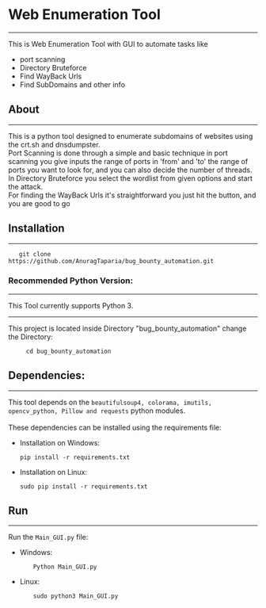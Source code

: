 # Web Enumeration Tool

---

This is Web Enumeration Tool with GUI to automate tasks like

- port scanning
- Directory Bruteforce
- Find WayBack Urls
- Find SubDomains and other info

## About

---

This is a python tool designed to enumerate subdomains of websites using the crt.sh and dnsdumpster.
</br>
Port Scanning is done through a simple and basic technique in port scanning you give inputs the range of ports in 'from' and 'to' the range of ports you want to look for, and you can also decide the number of threads.
</br>
In Directory Bruteforce you select the wordlist from given options and start the attack.
</br>
For finding the WayBack Urls it's straightforward you just hit the button, and you are good to go
</br>

## Installation

---

```
   git clone https://github.com/AnuragTaparia/bug_bounty_automation.git
```

### Recommended Python Version:

---

This Tool currently supports Python 3.

---

This project is located inside Directory "bug_bounty_automation"
change the Directory:

```
     cd bug_bounty_automation
```

## Dependencies:

---

This tool depends on the `beautifulsoup4, colorama, imutils, opencv_python, Pillow and requests` python modules.
</br></br>
These dependencies can be installed using the requirements file:

- Installation on Windows:

      pip install -r requirements.txt

- Installation on Linux:

      sudo pip install -r requirements.txt

## Run

---

Run the `Main_GUI.py` file:

- Windows:

```
       Python Main_GUI.py
```

- Linux:

```
       sudo python3 Main_GUI.py
```
